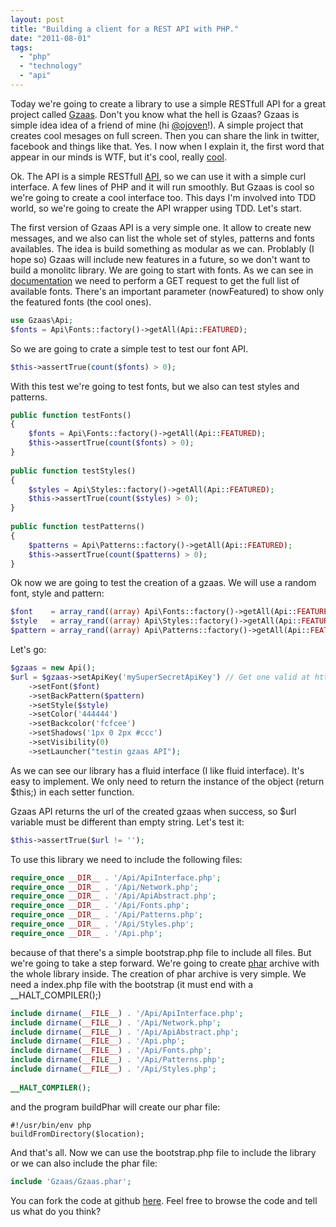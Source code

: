 ```yaml
---
layout: post
title: "Building a client for a REST API with PHP."
date: "2011-08-01"
tags: 
  - "php"
  - "technology"
  - "api"
---
```


Today we're going to create a library to use a simple RESTfull API for a great project called [Gzaas](http://gzaas.com/). Don't you know what the hell is Gzaas? Gzaas is simple idea idea of a friend of mine (hi [@ojoven](http://twitter.com/ojoven)!). A simple project that creates cool mesages on full screen. Then you can share the link in twitter, facebook and things like that. Yes. I now when I explain it, the first word that appear in our minds is WTF, but it's cool, really [cool](http://gzaas.com/GG0wcn).

Ok. The API is a simple RESTfull [API](http://gzaas.com/project/api-embed/api-general-overview/), so we can use it with a simple curl interface. A few lines of PHP and it will run smoothly. But Gzaas is cool so we're going to create a cool interface too. This days I'm involved into TDD world, so we're going to create the API wrapper using TDD. Let's start.

The first version of Gzaas API is a very simple one. It allow to create new messages, and we also can list the whole set of styles, patterns and fonts availables. The idea is build something as modular as we can. Problably (I hope so) Gzaas will include new features in a future, so we don't want to build a monolitc library. We are going to start with fonts. As we can see in [documentation](http://gzaas.com/project/api-embed/fonts/) we need to perform a GET request to get the full list of available fonts. There's an important parameter (nowFeatured) to show only the featured fonts (the cool ones).

```php
use Gzaas\Api;
$fonts = Api\Fonts::factory()->getAll(Api::FEATURED);
```

So we are going to crate a simple test to test our font API.

```php
$this->assertTrue(count($fonts) > 0);
```

With this test we're going to test fonts, but we also can test styles and patterns.

```php
public function testFonts()
{
    $fonts = Api\Fonts::factory()->getAll(Api::FEATURED);
    $this->assertTrue(count($fonts) > 0);
}
 
public function testStyles()
{
    $styles = Api\Styles::factory()->getAll(Api::FEATURED);
    $this->assertTrue(count($styles) > 0);
}
 
public function testPatterns()
{
    $patterns = Api\Patterns::factory()->getAll(Api::FEATURED);
    $this->assertTrue(count($patterns) > 0);
}
```

Ok now we are going to test the creation of a gzaas. We will use a random font, style and pattern:

```php
$font    = array_rand((array) Api\Fonts::factory()->getAll(Api::FEATURED));
$style   = array_rand((array) Api\Styles::factory()->getAll(Api::FEATURED));
$pattern = array_rand((array) Api\Patterns::factory()->getAll(Api::FEATURED));
```

Let's go:

```php
$gzaas = new Api();
$url = $gzaas->setApiKey('mySuperSecretApiKey') // Get one valid at http://gzaas.com/project/api-embed/api-key
    ->setFont($font)
    ->setBackPattern($pattern)
    ->setStyle($style)
    ->setColor('444444')
    ->setBackcolor('fcfcee')
    ->setShadows('1px 0 2px #ccc')
    ->setVisibility(0)
    ->setLauncher("testin gzaas API");
```

As we can see our library has a fluid interface (I like fluid interface). It's easy to implement. We only need to return the instance of the object (return $this;) in each setter function.

Gzaas API returns the url of the created gzaas when success, so $url variable must be different than empty string. Let's test it:

```php
$this->assertTrue($url != '');
```
To use this library we need to include the following files:

```php
require_once __DIR__ . '/Api/ApiInterface.php'; 
require_once __DIR__ . '/Api/Network.php'; 
require_once __DIR__ . '/Api/ApiAbstract.php'; 
require_once __DIR__ . '/Api/Fonts.php'; 
require_once __DIR__ . '/Api/Patterns.php'; 
require_once __DIR__ . '/Api/Styles.php'; 
require_once __DIR__ . '/Api.php';
```

because of that there's a simple bootstrap.php file to include all files. But we're going to take a step forward. We're going to create [phar](http://php.net/manual/en/book.phar.php) archive with the whole library inside. The creation of phar archive is very simple. We need a index.php file with the bootstrap (it must end with a __HALT_COMPILER();)

```php
include dirname(__FILE__) . '/Api/ApiInterface.php';
include dirname(__FILE__) . '/Api/Network.php';
include dirname(__FILE__) . '/Api/ApiAbstract.php';
include dirname(__FILE__) . '/Api.php';
include dirname(__FILE__) . '/Api/Fonts.php';
include dirname(__FILE__) . '/Api/Patterns.php';
include dirname(__FILE__) . '/Api/Styles.php';
 
__HALT_COMPILER();
```

and the program buildPhar will create our phar file:

```commandline
#!/usr/bin/env php
buildFromDirectory($location);
```

And that's all. Now we can use the bootstrap.php file to include the library or we can also include the phar file:

```php
include 'Gzaas/Gzaas.phar';
```

You can fork the code at github [here](https://github.com/gonzalo123/GzaasApi). Feel free to browse the code and tell us what do you think?
